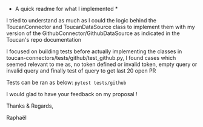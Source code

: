 * A quick readme for what I implemented * 

I tried to understand as much as I could the logic behind the ToucanConnector and ToucanDataSource class to implement them with my version of the GithubConnector/GithubDataSource as indicated in the Toucan's repo documentation

I focused on building tests before actually implementing the classes in toucan-connectors/tests/github/test_github.py, I found cases which seemed relevant to me as, no token defined or invalid token, empty query or invalid query and finally test of query to get last 20 open PR

Tests can be ran as below:
`
pytest tests/github
`

I would glad to have your feedback on my proposal !

Thanks & Regards,

Raphaël